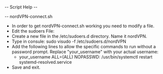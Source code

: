 -- Script Help --

-- nordVPN-connect.sh
- In order to get nordVPN-connect.sh working you need to modify a file.
- Edit the sudoers File:
- Create a new file in the /etc/sudoers.d directory. Name it nordVPN.
- Type in consule: sudo visudo -f /etc/sudoers.d/nordVPN
- Add the following lines to allow the specific commands to run without a password prompt. Replace "your_username" with your actual username:
    - your_username ALL=(ALL) NOPASSWD: /usr/bin/systemctl restart systemd-resolved.service
- Save and exit.
